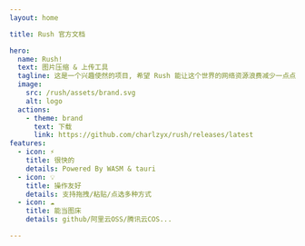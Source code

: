 ```yaml
---
layout: home

title: Rush 官方文档

hero:
  name: Rush!
  text: 图片压缩 & 上传工具
  tagline: 这是一个兴趣使然的项目, 希望 Rush 能让这个世界的网络资源浪费减少一点点
  image:
    src: /rush/assets/brand.svg
    alt: logo
  actions:
    - theme: brand
      text: 下载
      link: https://github.com/charlzyx/rush/releases/latest
features:
  - icon: ⚡️ ️
    title: 很快的
    details: Powered By WASM & tauri
  - icon: 💡
    title: 操作友好
    details: 支持拖拽/粘贴/点选多种方式
  - icon: ☁️
    title: 能当图床
    details: github/阿里云OSS/腾讯云COS...

---
```

